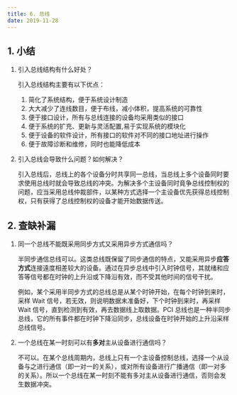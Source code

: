 ```yaml
---
title: 6. 总线
date: 2019-11-28
---
```


## 1. 小结

1. 引入总线结构有什么好处？

   引入总线结构主要有以下优点：

   1. 简化了系统结构，便于系统设计制造
   2. 大大减少了连线数目，便于布线，减小体积，提高系统的可靠性
   3. 便于接口设计，所有与总线连接的设备均采用类似的接口
   4. 便于系统的扩充、更新与灵活配置,易于实现系统的模块化
   5. 便于设备的软件设计，所有接口的软件对不同的接口地址进行操作
   6. 便于故障诊断和维修，同时也能降低成本

2. 引入总线会导致什么问题？如何解决？

   引入总线后，总线上的各个设备分时共享同一总线，当总线上多个设备同时要求使用总线时就会导致总线的冲突。为解决多个主设备同时竟争总线控制权的问题，应当采用总线仲裁部件，以某种方式选择一个主设备优先获得总线控制权，只有获得了总线控制权的设备才能开始数据传送。

## 2. 查缺补漏

1. 同一个总线不能既采用同步方式又采用异步方式通信吗？

   半同步通信总线可以。这类总线既保留了同步通信的特点，又能采用异步**应答方式**连接遠度相差较大的设备。通过在异步总线中引入时钟信号，其就绪和应答等信号都在时钟的上升沿或下降沿有效，而不受其他时间的信号干扰。

   例如，某个采用半同步方式的总线总是从某个时钟开始，在每个时钟到来时，采样 Wait 信号，若无效，则说明数据末准备好，下个时钟到来时，再采样 Wait 信号，直到检测到有效，再去数据线上取数据。PCI 总线也是一种半同步总线，它的所有事件都在时钟下降沿同步，总线设备在时钟开始的上升沿采样总线信号。

2. 一个总线在某一时刻可以有**多对**主从设备进行通信吗？

   不可以。在某个总线周期内，总线上只有一个主设备控制总线，选择一个从设备与之进行通信（即一对一的关系），或对所有设备进行广播通信（即一对多的关系）。所以一个总线在某一时刻不能有多对主从设备进行通信，否则会发生数据冲突。
